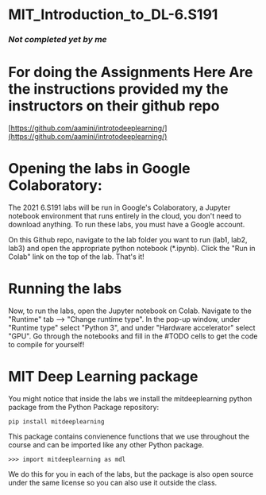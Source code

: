 # MIT_Introduction_to_DL-6.S191

### ***Not completed yet by me***

# For doing the Assignments Here Are the instructions provided my the instructors on their github repo 
[https://github.com/aamini/introtodeeplearning/](https://github.com/aamini/introtodeeplearning/)

# Opening the labs in Google Colaboratory:

The 2021 6.S191 labs will be run in Google's Colaboratory, a Jupyter notebook environment that runs entirely in the cloud, you don't need to download anything. To run these labs, you must have a Google account.

On this Github repo, navigate to the lab folder you want to run (lab1, lab2, lab3) and open the appropriate python notebook (*.ipynb). Click the "Run in Colab" link on the top of the lab. That's it!

# Running the labs

Now, to run the labs, open the Jupyter notebook on Colab. Navigate to the "Runtime" tab --> "Change runtime type". In the pop-up window, under "Runtime type" select "Python 3", and under "Hardware accelerator" select "GPU". Go through the notebooks and fill in the #TODO cells to get the code to compile for yourself!

# MIT Deep Learning package

You might notice that inside the labs we install the mitdeeplearning python package from the Python Package repository:

```
pip install mitdeeplearning
```

This package contains convienence functions that we use throughout the course and can be imported like any other Python package.

```
>>> import mitdeeplearning as mdl
```

We do this for you in each of the labs, but the package is also open source under the same license so you can also use it outside the class.
